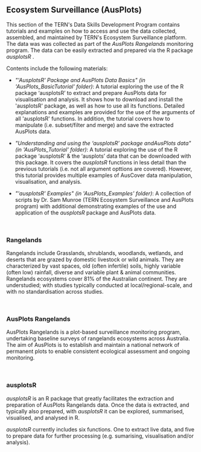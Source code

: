 ## Ecosystem Surveillance (AusPlots)

This section of the TERN's Data Skills Development Program contains tutorials and examples on how to access and use the data collected, assembled, and maintained by TERN's Ecosystem Surveillance platform. The data was  was collected as part of the *AusPlots Rangelands* monitoring program. The data can be easily extracted and prepared via the R package *ausplotsR* .

Contents include the following materials:

* *"'AusplotsR' Package and AusPlots Data Basics" (in 'AusPlots_BasicTutorial' folder)*: A tutorial exploring the use of the R package ‘ausplotsR’ to extract and prepare AusPlots data for visualisation and analysis. It shows how to download and install the 'ausplotsR' package, as well as how to use all its functions. Detailed explanations and examples are provided for the use of the arguments of all 'ausplotsR' functions. In addition, the tutorial covers how to manipulate (i.e. subset/filter and merge) and save the extracted AusPlots data. 

* *"Understanding and using the ‘ausplotsR’ package andAusPlots data" (in 'AusPlots_Tutorial' folder)*: A tutorial exploring the use of the R package ‘ausplotsR’ & the ‘ausplots’ data that can be downloaded with this package. It covers the *ausplotsR* functions in less detail than the previous tutorials (i.e. not all argument opttions are covered). However, this tutorial provides multiple examples of AusCover data manipulation, visualisation, and analysis.

* *"'ausplotsR' Examples" (in 'AusPlots_Examples' folder)*: A collection of scripts by Dr. Sam Munroe (TERN Ecosystem Surveillance and AusPlots program) with additional demonstrating examples of the use and application of the *ausplotsR* package and AusPlots data.


&nbsp;
### Rangelands

Rangelands include Grasslands, shrublands, woodlands, wetlands, and deserts that are grazed by domestic livestock or wild animals. They are characterized by vast spaces, old (often infertile) soils, highly variable (often low) rainfall, diverse and variable plant & animal communities. Rangelands ecosystems cover 81% of the Australian continent. They are understudied; with studies typically conducted at local/regional-scale, and with no standardisation across studies.


&nbsp;
### AusPlots Rangelands
AusPlots Rangelands is a plot-based surveillance monitoring program, undertaking baseline surveys of rangelands ecosystems across Australia. The aim of AusPlots is to establish and maintain a national network of permanent plots to enable consistent ecological assessment and ongoing monitoring.


&nbsp;
### ausplotsR

*ausplotsR* is an R package that greatly facilitates the extraction and preparation of AusPlots
Rangelands data. Once the data is extracted, and typically also prepared, with *ausplotsR* it can be explored, summarised, visualised, and analysed in R.   

*ausplotsR* currently includes six functions. One to extract live data, and five to prepare data for further processing (e.g. sumarising, visualisation and/or analysis).
